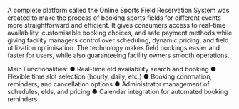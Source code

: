 A complete platform called the Online Sports Field Reservation System was created 
to make the process of booking sports fields for different events more straightforward 
and efficient. It gives consumers access to real-time availability, customisable 
booking choices, and safe payment methods while giving facility managers control over
scheduling, dynamic pricing, and field utilization optimisation. The technology makes
field bookings easier and faster for users, while also guaranteeing facility owners
smooth operations.

Main Functionalities:
● Real-time eld availability search and booking
● Flexible time slot selection (hourly, daily, etc.)
● Booking conrmation, reminders, and cancellation options
● Administrator management of schedules, elds, and pricing
● Calendar integration for automated booking reminders


